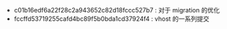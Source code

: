 - c01b16edf6a22f28c2a943652c82d18fccc527b7 : 对于 migration 的优化
- fccffd53719255cafd4bc89f5b0bda1cd37924f4 : vhost 的一系列提交
